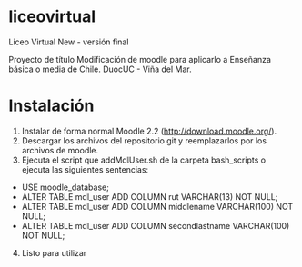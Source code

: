 liceovirtual
===============

Liceo Virtual New - versión final

Proyecto de título
Modificación de moodle para aplicarlo a Enseñanza básica o media de Chile.
DuocUC - Viña del Mar.

Instalación
===========

1. Instalar de forma normal Moodle 2.2 (http://download.moodle.org/).
2. Descargar los archivos del repositorio git y reemplazarlos por los archivos de moodle.
3. Ejecuta el script que addMdlUser.sh de la carpeta bash_scripts o ejecuta las siguientes sentencias:
  * USE moodle_database;
  * ALTER TABLE mdl_user ADD COLUMN rut VARCHAR(13) NOT NULL;
  * ALTER TABLE mdl_user ADD COLUMN middlename VARCHAR(100) NOT NULL;
  * ALTER TABLE mdl_user ADD COLUMN secondlastname VARCHAR(100) NOT NULL;
4. Listo para utilizar


